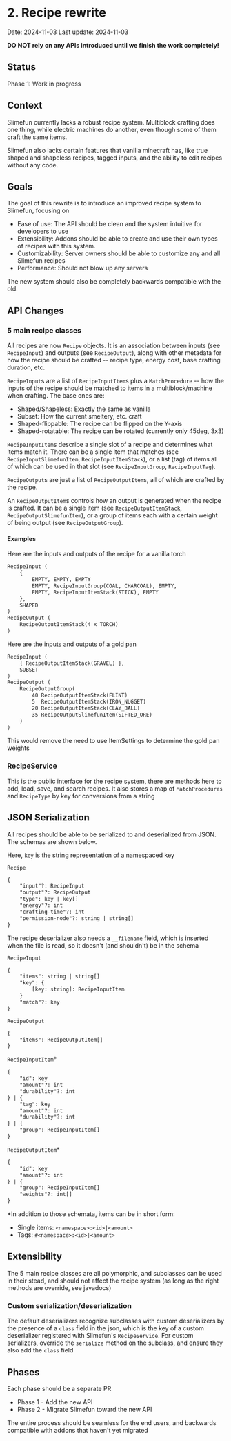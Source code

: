 # 2. Recipe rewrite

Date: 2024-11-03
Last update: 2024-11-03

**DO NOT rely on any APIs introduced until we finish the work completely!**

## Status

Phase 1: Work in progress

## Context

Slimefun currently lacks a robust recipe system. Multiblock crafting
does one thing, while electric machines do another, even though some
of them craft the same items.

Slimefun also lacks certain features that vanilla minecraft has, like true
shaped and shapeless recipes, tagged inputs, and the ability to edit recipes
without any code.

## Goals

The goal of this rewrite is to introduce an improved recipe system to
Slimefun, focusing on

- Ease of use: The API should be clean and the system intuitive for
  developers to use
- Extensibility: Addons should be able to create and use their own types
  of recipes with this system.
- Customizability: Server owners should be able to customize any and all
  Slimefun recipes
- Performance: Should not blow up any servers

The new system should also be completely backwards compatible with the old.

## API Changes

### 5 main recipe classes

All recipes are now `Recipe` objects. It is an association between
inputs (see `RecipeInput`) and outputs (see `RecipeOutput`), along with other metadata
for how the recipe should be crafted -- recipe type, energy cost, base crafting duration, etc.

`RecipeInput`s are a list of `RecipeInputItem`s plus a `MatchProcedure` -- how the inputs of
the recipe should be matched to items in a multiblock/machine when crafting. The base ones are:

- Shaped/Shapeless: Exactly the same as vanilla
- Subset: How the current smeltery, etc. craft
- Shaped-flippable: The recipe can be flipped on the Y-axis
- Shaped-rotatable: The recipe can be rotated (currently only 45deg, 3x3)

`RecipeInputItem`s describe a single slot of a recipe and determines what
items match it. There can be a single item that matches (see `RecipeInputSlimefunItem`,
`RecipeInputItemStack`), or a list (tag) of items all of which can be used
in that slot (see `RecipeInputGroup`, `RecipeInputTag`).

`RecipeOutput`s are just a list of `RecipeOutputItem`s, all of which are crafted by the recipe.

An `RecipeOutputItem`s controls how an output is generated when the recipe is
crafted. It can be a single item (see `RecipeOutputItemStack`, `RecipeOutputSlimefunItem`),
or a group of items each with a certain weight of being output (see `RecipeOutputGroup`).

#### Examples

Here are the inputs and outputs of the recipe for a vanilla torch

```txt
RecipeInput (
    {
        EMPTY, EMPTY, EMPTY
        EMPTY, RecipeInputGroup(COAL, CHARCOAL), EMPTY,
        EMPTY, RecipeInputItemStack(STICK), EMPTY
    },
    SHAPED
)
RecipeOutput (
    RecipeOutputItemStack(4 x TORCH)
)
```

Here are the inputs and outputs of a gold pan

```txt
RecipeInput (
    { RecipeOutputItemStack(GRAVEL) },
    SUBSET
)
RecipeOutput (
    RecipeOutputGroup(
        40 RecipeOutputItemStack(FLINT)
        5  RecipeOutputItemStack(IRON_NUGGET)
        20 RecipeOutputItemStack(CLAY_BALL)
        35 RecipeOutputSlimefunItem(SIFTED_ORE)
    )
)
```

This would remove the need to use ItemSettings to determine the gold pan weights

### RecipeService

This is the public interface for the recipe system, there are methods here to add,
load, save, and search recipes. It also stores a map of `MatchProcedures` and
`RecipeType` by key for conversions from a string

## JSON Serialization

All recipes should be able to be serialized to and deserialized
from JSON. The schemas are shown below.

Here, `key` is the string representation of a namespaced key

`Recipe`

```txt
{
    "input"?: RecipeInput
    "output"?: RecipeOutput
    "type": key | key[]
    "energy"?: int
    "crafting-time"?: int
    "permission-node"?: string | string[]
}
```

The recipe deserializer also needs a `__filename` field, which is inserted when the file is read, so it doesn't (and shouldn't) be in the schema

`RecipeInput`

```txt
{
    "items": string | string[]
    "key": {
        [key: string]: RecipeInputItem
    }
    "match"?: key
}
```

`RecipeOutput`

```txt
{
    "items": RecipeOutputItem[]
}
```

`RecipeInputItem`*

```txt
{
    "id": key
    "amount"?: int
    "durability"?: int
} | {
    "tag": key
    "amount"?: int
    "durability"?: int
} | {
    "group": RecipeInputItem[]
}
```

`RecipeOutputItem`*

```txt
{
    "id": key
    "amount"?: int
} | {
    "group": RecipeInputItem[]
    "weights"?: int[]
}
```

*In addition to those schemata, items can be in short form:

- Single items: `<namespace>:<id>|<amount>`
- Tags: `#<namespace>:<id>|<amount>`

## Extensibility

The 5 main recipe classes are all polymorphic, and subclasses can be used in their
stead, and should not affect the recipe system (as long as the right methods are
override, see javadocs)

### Custom serialization/deserialization

The default deserializers recognize subclasses with custom deserializers by
the presence of a `class` field in the json, which is the key of a
custom deserializer registered with Slimefun's `RecipeService`.
For custom serializers, override the `serialize` method on the subclass,
and ensure they also add the `class` field

## Phases

Each phase should be a separate PR

- Phase 1 - Add the new API
- Phase 2 - Migrate Slimefun toward the new API

The entire process should be seamless for the end users, and
backwards compatible with addons that haven't yet migrated
